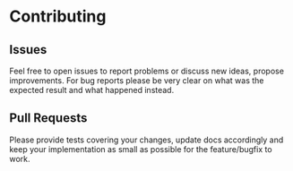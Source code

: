 # Contributing

## Issues

Feel free to open issues to report problems or discuss new ideas,
propose improvements. For bug reports please be very clear on what
was the expected result and what happened instead.

## Pull Requests

Please provide tests covering your changes, update docs accordingly and
keep your implementation as small as possible for the feature/bugfix to work.

